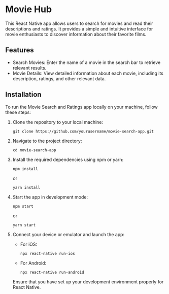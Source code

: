 # Movie Hub

This React Native app allows users to search for movies and read their descriptions and ratings. It provides a simple and intuitive interface for movie enthusiasts to discover information about their favorite films.

## Features

- Search Movies: Enter the name of a movie in the search bar to retrieve relevant results.
- Movie Details: View detailed information about each movie, including its description, ratings, and other relevant data.

## Installation

To run the Movie Search and Ratings app locally on your machine, follow these steps:

1. Clone the repository to your local machine:

   ```shell
   git clone https://github.com/yourusername/movie-search-app.git
   ```

2. Navigate to the project directory:

   ```shell
   cd movie-search-app
   ```

3. Install the required dependencies using npm or yarn:

   ```shell
   npm install
   ```

   or

   ```shell
   yarn install
   ```

4. Start the app in development mode:

   ```shell
   npm start
   ```

   or

   ```shell
   yarn start
   ```

5. Connect your device or emulator and launch the app:

   - For iOS:

     ```shell
     npx react-native run-ios
     ```

   - For Android:

     ```shell
     npx react-native run-android
     ```

   Ensure that you have set up your development environment properly for React Native.
